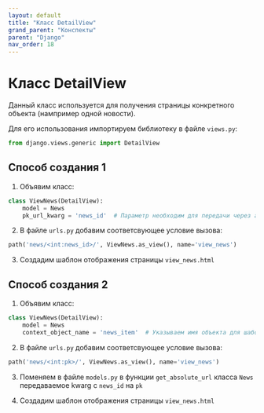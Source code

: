 ```yaml
---
layout: default
title: "Класс DetailView"
grand_parent: "Конспекты"
parent: "Django"
nav_order: 18
---
```


# Класс DetailView

Данный класс используется для получения страницы конкретного объекта (нампример одной новости).

Для его использования импортируем библиотеку в файле `views.py`:
```py
from django.views.generic import DetailView
```

## Способ создания 1

1. Объявим класс:
```py
class ViewNews(DetailView):
    model = News
    pk_url_kwarg = 'news_id'  # Параметр необходим для передачи через адрес ID конкретной страницы для её отображения
```

2. В файле `urls.py` добавим соответсвующее условие вызова:
```py
path('news/<int:news_id>/', ViewNews.as_view(), name='view_news')
```

3. Создадим шаблон отображения страницы `view_news.html`

## Способ создания 2

1. Объявим класс:
```py
class ViewNews(DetailView):
    model = News
    context_object_name = 'news_item'  # Указываем имя объекта для шабона вывода
```

2. В файле `urls.py` добавим соответсвующее условие вызова:
```py
path('news/<int:pk>/', ViewNews.as_view(), name='view_news')
```

3. Поменяем в файле `models.py` в функции `get_absolute_url` класса `News` передаваемое kwarg с `news_id` на `pk`


4. Cоздадим шаблон отображения страницы `view_news.html`